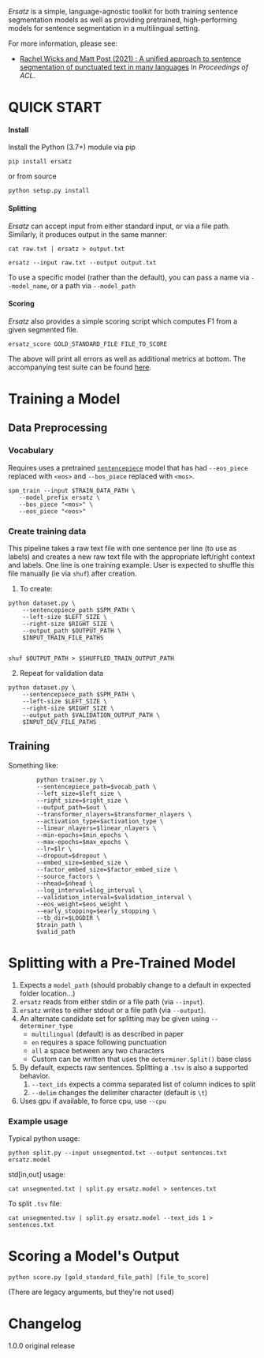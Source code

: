 _Ersatz_ is a simple, language-agnostic toolkit for both training sentence segmentation models as well as providing
pretrained, high-performing models for sentence segmentation in a multilingual setting.

For more information, please see:
 - [Rachel Wicks and Matt Post (2021) :
   A unified approach to sentence segmentation of punctuated text in many languages]() In _Proceedings of ACL_.
# QUICK START

#### Install
Install the Python (3.7+) module via pip

```angular2html
pip install ersatz
```

or from source

```angular2html
python setup.py install
```

#### Splitting

_Ersatz_ can accept input from either standard input, or via a file path. Similarly, it produces output in the same manner:

```angular2html
cat raw.txt | ersatz > output.txt
```
```angular2html
ersatz --input raw.txt --output output.txt
```

To use a specific model (rather than the default), you can pass a name via `--model_name`, or a path via `--model_path`

#### Scoring
_Ersatz_ also provides a simple scoring script which computes F1 from a given segmented file.
```angular2html
ersatz_score GOLD_STANDARD_FILE FILE_TO_SCORE
```
The above will print all errors as well as additional metrics at bottom.
The accompanying test suite can be found [here](https://github.com/rewicks/ersatz-test-suite).
# Training a Model

## Data Preprocessing

### Vocabulary
Requires uses a pretrained [`sentencepiece`](https://github.com/google/sentencepiece) model that has had `--eos_piece` replaced with `<eos>` and `--bos_piece` replaced with `<mos>`.

```angular2html
spm_train --input $TRAIN_DATA_PATH \
   --model_prefix ersatz \
   --bos_piece "<mos>" \
   --eos_piece "<eos>"
```

### Create training data

This pipeline takes a raw text file with one sentence per line (to use as labels) and creates a new raw text file
with the appropriate left/right context and labels. One line is one training example. User is expected to shuffle this
file manually (ie via `shuf`) after creation.

1. To create:
```angular2html
python dataset.py \
    --sentencepiece_path $SPM_PATH \
    --left-size $LEFT_SIZE \
    --right-size $RIGHT_SIZE \
    --output_path $OUTPUT_PATH \
    $INPUT_TRAIN_FILE_PATHS


shuf $OUTPUT_PATH > $SHUFFLED_TRAIN_OUTPUT_PATH
```
2. Repeat for validation data 
```angular2html
python dataset.py \
    --sentencepiece_path $SPM_PATH \
    --left-size $LEFT_SIZE \
    --right-size $RIGHT_SIZE \
    --output_path $VALIDATION_OUTPUT_PATH \
    $INPUT_DEV_FILE_PATHS
```

## Training
Something like: 

```angular2html
        python trainer.py \
        --sentencepiece_path=$vocab_path \
        --left_size=$left_size \
        --right_size=$right_size \
        --output_path=$out \
        --transformer_nlayers=$transformer_nlayers \
        --activation_type=$activation_type \
        --linear_nlayers=$linear_nlayers \
        --min-epochs=$min_epochs \
        --max-epochs=$max_epochs \
        --lr=$lr \
        --dropout=$dropout \
        --embed_size=$embed_size \
        --factor_embed_size=$factor_embed_size \
        --source_factors \
        --nhead=$nhead \
        --log_interval=$log_interval \
        --validation_interval=$validation_interval \
        --eos_weight=$eos_weight \
        --early_stopping=$early_stopping \
        --tb_dir=$LOGDIR \
        $train_path \
        $valid_path
```

# Splitting with a Pre-Trained Model

1. Expects a `model_path` (should probably change to a default in expected folder location...)
2. `ersatz` reads from either stdin or a file path (via `--input`).
3. `ersatz` writes to either stdout or a file path (via `--output`).
4. An alternate candidate set for splitting may be given using `--determiner_type`
    * `multilingual` (default) is as described in paper
    * `en` requires a space following punctuation
    * `all` a space between any two characters
    * Custom can be written that uses the `determiner.Split()` base class
5. By default, expects raw sentences. Splitting a `.tsv` is also a supported behavior.
    1. `--text_ids` expects a comma separated list of column indices to split
    2. `--delim` changes the delimiter character (default is `\t`)
6. Uses gpu if available, to force cpu, use `--cpu`

### Example usage
Typical python usage:
```angular2html
python split.py --input unsegmented.txt --output sentences.txt ersatz.model
```

std[in,out] usage:
```angular2html
cat unsegmented.txt | split.py ersatz.model > sentences.txt
```
To split `.tsv` file:
```angular2html
cat unsegmented.tsv | split.py ersatz.model --text_ids 1 > sentences.txt
```

# Scoring a Model's Output

```angular2html
python score.py [gold_standard_file_path] [file_to_score]
```

(There are legacy arguments, but they're not used)

# Changelog

1.0.0 original release
